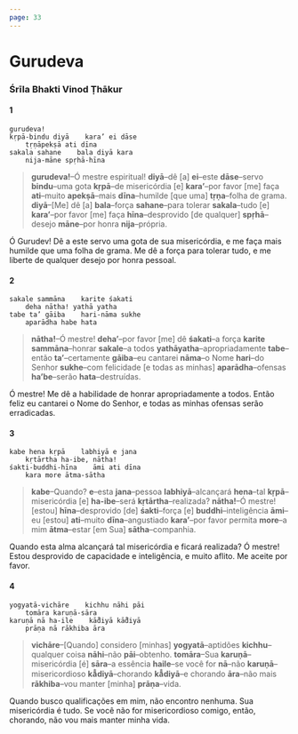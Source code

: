 ```yaml
---
page: 33
---
```


# Gurudeva

### Śrīla Bhakti Vinod Ṭhākur

#### 1

    gurudeva!
    kṛpā-bindu diyā    kara’ ei dāse
        tṛṇāpekṣā ati dīna
    sakala sahane    bala diyā kara
        nija-māne spṛhā-hīna

> **gurudeva!**–Ó mestre espiritual! **diyā**–dê [a] **ei**–este **dāse**–servo **bindu**–uma gota **kṛpā**–de misericórdia [e] **kara’**–por favor [me] faça **ati**–muito **apekṣā**–mais **dīna**–humilde [que uma] **tṛṇa**–folha de grama. **diyā**–[Me] dê [a] **bala**–força **sahane**–para tolerar **sakala**–tudo [e] **kara’**–por favor [me] faça **hīna**–desprovido [de qualquer] **spṛhā**–desejo **māne**–por honra **nija**–própria.

Ó Gurudev! Dê a este servo uma gota de sua misericórdia, e me faça mais humilde que uma folha de grama. Me dê a força para tolerar tudo, e me liberte de qualquer desejo por honra pessoal.

#### 2

    sakale sammāna    karite śakati
        deha nātha! yathā yatha
    tabe ta’ gāiba    hari-nāma sukhe
        aparādha habe hata

> **nātha!**–Ó mestre! **deha’**–por favor [me] dê **śakati**–a força **karite sammāna**–honrar **sakale**–a todos **yathāyatha**–apropriadamente **tabe**–então **ta’**–certamente **gāiba**–eu cantarei **nāma**–o Nome **hari**–do Senhor **sukhe**–com felicidade [e todas as minhas] **aparādha**–ofensas **ha’be**–serão **hata**–destruídas.

Ó mestre! Me dê a habilidade de honrar apropriadamente a todos. Então feliz eu cantarei o Nome do Senhor, e todas as minhas ofensas serão erradicadas.

#### 3

    kabe hena kṛpā    labhiyā e jana
        kṛtārtha ha-ibe, nātha!
    śakti-buddhi-hīna    āmi ati dīna
        kara more ātma-sātha

> **kabe**–Quando? **e**–esta **jana**–pessoa **labhiyā**–alcançará **hena**–tal **kṛpā**–misericórdia [e] **ha-ibe**–será **kṛtārtha**–realizada? **nātha!**–Ó mestre! [estou] **hīna**–desprovido [de] **śakti**–força [e] **buddhi**–inteligência **āmi**–eu [estou] **ati**–muito **dīna**–angustiado **kara’**–por favor permita **more**–a mim **ātma**–estar [em Sua] **sātha**–companhia.

Quando esta alma alcançará tal misericórdia e ficará realizada? Ó mestre! Estou desprovido de capacidade e inteligência, e muito aflito. Me aceite por favor.

#### 4

    yogyatā-vichāre    kichhu nāhi pāi
        tomāra karuṇā-sāra
    karuṇā nā ha-ile    kā̐diyā kā̐diyā
        prāṇa nā rākhiba āra

> **vichāre**–[Quando] considero [minhas] **yogyatā**–aptidões **kichhu**–qualquer coisa **nāhi**–não **pāi**–obtenho. **tomāra**–Sua **karuṇā**–misericórdia [é] **sāra**–a essência **haile**–se você for **nā**–não **karuṇā**–misericordioso **kā̐diyā**–chorando **kā̐diyā**–e chorando **āra**–não mais **rākhiba**–vou manter [minha] **prāṇa**–vida.

Quando busco qualificações em mim, não encontro nenhuma. Sua misericórdia é tudo. Se você não for misericordioso comigo, então, chorando, não vou mais manter minha vida.

